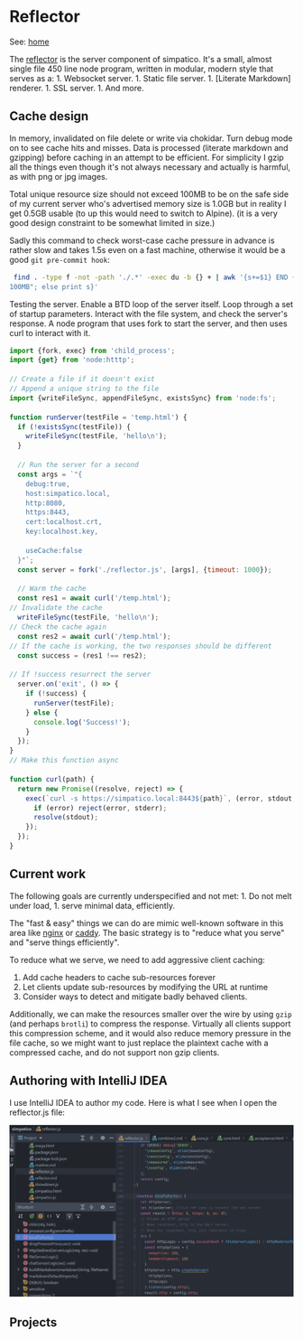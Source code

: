 <!--<!DOCTYPE html>
<head>
  <title>Simpatico: reflector.js</title>
  <link class="testable" id="favicon" rel="icon" type="image/svg+xml" href="data:image/svg+xml,
    <svg xmlns='http://www.w3.org/2000/svg' viewBox='0 0 1 1'>
        <rect width='1' height='1' fill='DodgerBlue' />
    </svg>"
  >
  <link rel="stylesheet" href="/style.css">

  <link class="hljs" rel="stylesheet" href="/kata/highlight.github.css">

  <script class="hljs" type="module">
    import hljs from '/kata/highlight.min.js';
    import javascript from '/kata/highlight.javascript.min.js';
    const d=document, elts = a => d.querySelectorAll(a);
    hljs.registerLanguage('javascript', javascript);
    d.addEventListener('DOMContentLoaded', () =>
      elts('pre code').forEach(block =>
        hljs.highlightElement(block)));
  </script>
</head>-->

# Reflector
See: [home](/index.html)

The [reflector](/reflector.js) is the server component of simpatico.
It's a small, almost single file 450 line node program, written in modular, modern style that serves as a:
    1. Websocket server.
    1. Static file server.
    1. [Literate Markdown] renderer.
    1. SSL server.
    1. And more.

## Cache design
In memory, invalidated on file delete or write via chokidar. Turn debug mode on to see cache hits and misses. Data is processed (literate markdown and gzipping) before caching in an attempt to be efficient. For simplicity I gzip all the things even though it's not always necessary and actually is harmful, as with png or jpg images.

Total unique resource size should not exceed 100MB to be on the safe side of my current server who's advertised memory size is 1.0GB but in reality I get 0.5GB usable (to up this would need to switch to Alpine). (it is a very good design constraint to be somewhat limited in size.)

Sadly this command to check worst-case cache pressure in advance is rather slow and takes 1.5s even on a fast machine, otherwise it would be a good `git pre-commit hook`:

```bash
 find . -type f -not -path './.*' -exec du -b {} + | awk '{s+=$1} END {if (s > 100 * 1024 * 1024) print "Total addressable resource size exceeds
100MB"; else print s}'
```

Testing the server.
Enable a BTD loop of the server itself.
Loop through a set of startup parameters.
Interact with the file system, and check the server's response.
A node program that uses fork to start the server, and then uses curl to interact with it.

```js
import {fork, exec} from 'child_process';
import {get} from 'node:htttp';

// Create a file if it doesn't exist
// Append a unique string to the file
import {writeFileSync, appendFileSync, existsSync} from 'node:fs';

function runServer(testFile = 'temp.html') {
  if (!existsSync(testFile)) {
    writeFileSync(testFile, 'hello\n');
  }

  // Run the server for a second
  const args = `"{
    debug:true,
    host:simpatico.local,
    http:8080,
    https:8443,
    cert:localhost.crt,
    key:localhost.key,

    useCache:false
  }"`;
  const server = fork('./reflector.js', [args], {timeout: 1000});

  // Warm the cache
  const res1 = await curl('/temp.html');
// Invalidate the cache
  writeFileSync(testFile, 'hello\n');
// Check the cache again
  const res2 = await curl('/temp.html');
// If the cache is working, the two responses should be different
  const success = (res1 !== res2);

// If !success resurrect the server
  server.on('exit', () => {
    if (!success) {
      runServer(testFile);
    } else {
      console.log('Success!');
    }
  });
}
// Make this function async

function curl(path) {
  return new Promise((resolve, reject) => {
    exec(`curl -s https://simpatico.local:8443${path}`, (error, stdout, stderr) => {
      if (error) reject(error, stderr);
      resolve(stdout);
    });
  });
}
```

## Current work

The following goals are currently underspecified and not met:
    1. Do not melt under load,
    1. serve minimal data, efficiently.

The "fast & easy" things we can do are mimic well-known software in this area
like [nginx](https://nginx.org/) or [caddy](https://github.com/caddyserver/caddy).
The basic strategy is to "reduce what you serve" and "serve things efficiently".

To reduce what we serve, we need to add aggressive client caching:
  1. Add cache headers to cache sub-resources forever
  1. Let clients update sub-resources by modifying the URL at runtime
  1. Consider ways to detect and mitigate badly behaved clients.

Additionally, we can make the resources smaller over the wire by using `gzip` (and perhaps `brotli`) to compress the response. Virtually all clients support this compression scheme, and it would also reduce memory pressure in the file cache, so we might want to just replace the plaintext cache with a compressed cache, and do not support non gzip clients.


## Authoring with IntelliJ IDEA
I use IntelliJ IDEA to author my code.
Here is what I see when I open the reflector.js file:

![img.png](img.png)

## Projects
